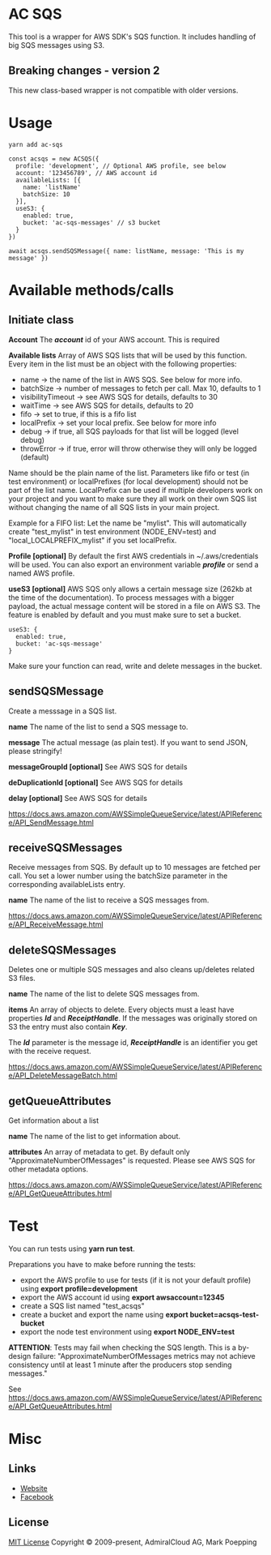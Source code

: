 # AC SQS
This tool is a wrapper for AWS SDK's SQS function. It includes handling of big SQS messages using S3.

## Breaking changes - version 2
This new class-based wrapper is not compatible with older versions. 

# Usage

```
yarn add ac-sqs

const acsqs = new ACSQS({
  profile: 'development', // Optional AWS profile, see below
  account: '123456789', // AWS account id
  availableLists: [{
    name: 'listName'
    batchSize: 10
  }],
  useS3: {
    enabled: true,
    bucket: 'ac-sqs-messages' // s3 bucket
  }
})

await acsqs.sendSQSMessage({ name: listName, message: 'This is my message' })
```

# Available methods/calls
## Initiate class
**Account**
The ***account*** id of your AWS account. This is required

**Available lists**
Array of AWS SQS lists that will be used by this function. Every item in the list must be an object with the following properties:
+ name -> the name of the list in AWS SQS. See below for more info.
+ batchSize -> number of messages to fetch per call. Max 10, defaults to 1
+ visibilityTimeout -> see AWS SQS for details, defaults to 30
+ waitTime -> see AWS SQS for details, defaults to 20
+ fifo -> set to true, if this is a fifo list
+ localPrefix -> set your local prefix. See below for more info
+ debug -> if true, all SQS payloads for that list will be logged (level debug)
+ throwError -> if true, error will throw otherwise they will only be logged (default)

Name should be the plain name of the list. Parameters like fifo or test (in test environment) or localPrefixes (for local development) should not be part of the list name. LocalPrefix can be used if multiple developers work on your project and you want to make sure they all work on their own SQS list without changing the name of all SQS lists in your main project.

Example for a FIFO list:
Let the name be "mylist". This will automatically create "test_mylist" in test environment (NODE_ENV=test) and "local_LOCALPREFIX_mylist" if you set localPrefix.

**Profile [optional]**
By default the first AWS credentials in ~/.aws/credentials will be used.  You can also export an environment variable ***profile*** or send a named AWS profile.

**useS3 [optional]**
AWS SQS only allows a certain message size (262kb at the time of the documentation). To process messages with a bigger payload, the actual message content will be stored in a file on AWS S3. The feature is enabled by default and you must make sure to set a bucket.

```
useS3: {
  enabled: true,
  bucket: 'ac-sqs-message'
}
```

Make sure your function can read, write and delete messages in the bucket.

## sendSQSMessage
Create a messsage in a SQS list.

**name**
The name of the list to send a SQS message to.

**message**
The actual message (as plain test). If you want to send JSON, please stringify!

**messageGroupId [optional]**
See AWS SQS for details

**deDuplicationId [optional]**
See AWS SQS for details

**delay [optional]**
See AWS SQS for details

https://docs.aws.amazon.com/AWSSimpleQueueService/latest/APIReference/API_SendMessage.html

## receiveSQSMessages
Receive messages from SQS. By default up to 10 messages are fetched per call. You set a lower number using the batchSize parameter in the corresponding availableLists entry. 

**name**
The name of the list to receive a SQS messages from.

https://docs.aws.amazon.com/AWSSimpleQueueService/latest/APIReference/API_ReceiveMessage.html

## deleteSQSMessages
Deletes one or multiple SQS messages and also cleans up/deletes related S3 files.

**name**
The name of the list to delete SQS messages from.

**items**
An array of objects to delete. Every objects must a least have properties ***Id*** and ***ReceiptHandle***. If the messages was originally stored on S3 the entry must also contain ***Key***.

The ***Id*** parameter is the message id, ***ReceiptHandle*** is an identifier you get with the receive request.

https://docs.aws.amazon.com/AWSSimpleQueueService/latest/APIReference/API_DeleteMessageBatch.html

## getQueueAttributes
Get information about a list

**name**
The name of the list to get information about.

**attributes**
An array of metadata to get. By default only "ApproximateNumberOfMessages" is requested. Please see AWS SQS for other metadata options.

https://docs.aws.amazon.com/AWSSimpleQueueService/latest/APIReference/API_GetQueueAttributes.html

# Test
You can run tests using **yarn run test**.

Preparations you have to make before running the tests:

+ export the AWS profile to use for tests (if it is not your default profile) using  **export profile=development**
+ export the AWS account id using **export awsaccount=12345**
+ create a SQS list named "test_acsqs"
+ create a bucket and export the name using **export bucket=acsqs-test-bucket**
+ export the node test environment using **export NODE_ENV=test**

**ATTENTION**: Tests may fail when checking the SQS length. This is a by-design failure:
"ApproximateNumberOfMessages metrics may not achieve consistency until at least 1 minute after the producers stop sending messages."

See https://docs.aws.amazon.com/AWSSimpleQueueService/latest/APIReference/API_GetQueueAttributes.html

# Misc
## Links
- [Website](https://www.admiralcloud.com/)
- [Facebook](https://www.facebook.com/MediaAssetManagement/)

## License
[MIT License](https://opensource.org/licenses/MIT) Copyright © 2009-present, AdmiralCloud AG, Mark Poepping
